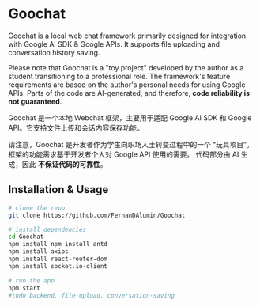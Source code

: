 # Goochat
Goochat is a local web chat framework primarily designed for integration with Google AI SDK & Google APIs. It supports file uploading and conversation history saving.

Please note that Goochat is a "toy project" developed by the author as a student transitioning to a professional role. 
The framework's feature requirements are based on the author's personal needs for using Google APIs. Parts of the code are AI-generated, and therefore, 
**code reliability is not guaranteed**.

Goochat 是一个本地 Webchat 框架，主要用于适配 Google AI SDK 和 Google API。它支持文件上传和会话内容保存功能。

请注意，Goochat 是开发者作为学生向职场人士转变过程中的一个 “玩具项目”。 框架的功能需求基于开发者个人对 Google API 使用的需要。 
代码部分由 AI 生成，因此 **不保证代码的可靠性**。


## Installation & Usage
``` bash
# clone the repo
git clone https://github.com/FernanDAlumin/Goochat

# install dependencies
cd Goochat
npm install npm install antd
npm install axios 
npm install react-router-dom
npm install socket.io-client

# run the app
npm start
#todo backend, file-upload, conversation-saving 
```
